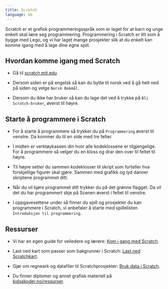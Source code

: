 ```yaml
---
title: Scratch
language: nb
---
```


Scratch er et grafisk programmeringsspråk som er laget for at barn og unge
enkelt skal lære seg programmering. Programmering i Scratch er litt som å bygge
med Lego, og vi har laget mange prosjekter slik at du enkelt kan komme igang
med å lage dine egne spill.

## Hvordan komme igang med Scratch

- Gå til [scratch.mit.edu](https://scratch.mit.edu).

- Dersom siden er på engelsk så kan du bytte til norsk ved å gå helt ned på
  siden og velge `Norsk Bokmål`.

- Dersom du ikke har bruker så kan du lage det ved å trykke på `Bli
  Scratch-bruker`, øverst til høyre.

## Starte å programmere i Scratch

- For å starte å programmere så trykker du på `Programmering` øverst til
  venstre. Da kommer du til en side med tre felter.

- I midten er verktøykassen din hvor alle kodeklossene er tilgjengelige. For å
  programmere så velger du en kloss og drar den over til feltet til høyre.

- Til høyre setter du sammen kodeklosser til skript som forteller hva
  forskjellige figurer skal gjøre. Sammen med grafikk og lyd danner skriptene
  programmet ditt.

- Når du vil kjøre programmet ditt trykker du på det grønne flagget. Da vil det
  du har programmert skje på Scenen øverst i feltet til venstre.

- I oppgavesettene under så finner du spill og prosjekter du kan programmere i
  Scratch, vi anbefaler å starte med spillelisten `Introduksjon til
  programmering`.

## Ressurser

- Vi har en egen guide for veiledere og lærere: [Kom i gang med
  Scratch](veiledninger/kom_i_gang_med_scratch.html).

- Last ned kart som passer som bakgrunner i Scratch: [Last ned
  Scratchkart](kart/kart.html).

- Gjør om regneark og datafiler til Scratchprosjekter: [Bruk data i
  Scratch](data/data.html).

- Du finner diplomer og annet grafisk materiell på
  [kidsakoder.no/ressurser](http://www.kidsakoder.no/ressurser).
